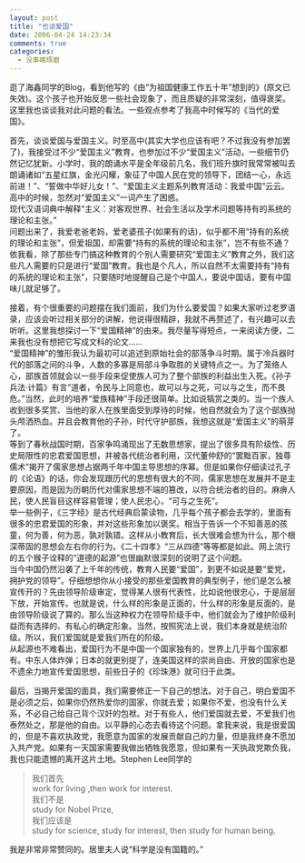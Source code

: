 ```yaml
---
layout: post
title: "也谈爱国"
date: 2006-04-24 14:23:34
comments: true
categories:
  - 没事瞎琢磨
---
```

逛了海鑫同学的Blog，看到他写的《由“为祖国健康工作五十年”想到的》(原文已失效)。这个孩子也开始反思一些社会现象了，而且质疑的非常深刻，值得褒奖。这里我也谈谈我对此问题的看法。一些观点参考了我高中时候写的《当代的爱国》。

首先，谈谈爱国与爱国主义。时至高中(其实大学也应该有吧？不过我没有参加罢了)，我接受过不少“爱国主义”教育，也参加过不少“爱国主义”活动，一些细节仍然记忆犹新。小学时，我的朗诵水平是全年级前几名，我们班升旗时我常常被叫去朗诵诸如“五星红旗，金光闪耀，象征了中国人民在党的领导下，团结一心，永远前进！”、“誓做中华好儿女！”、“爱国主义主题系列教育活动：我爱中国”云云。高中的时候，忽然对“爱国主义”一词产生了困惑。  
现代汉语词典中解释“主义：对客观世界、社会生活以及学术问题等持有的系统的理论和主张。”  
问题出来了，我爱老爸老妈，爱老婆孩子(如果有的话)，似乎都不用“持有的系统的理论和主张”，但爱祖国，却需要“持有的系统的理论和主张”，岂不有些不通？依我看，除了那些专门搞这种教育的个别人需要研究“爱国主义”教育之外，我们这些凡人需要的只是进行“爱国”教育。我也是个凡人，所以自然不太需要持有“持有的系统的理论和主张”，只要随时地提醒自己是个中国人，要说中国话，要有中国味儿就足够了。

接着，有个很重要的问题摆在我们面前，我们为什么要爱国？如果大家听过老罗语录，应该会听过相关部分的讲解，他说得很精辟，我就不再赘述了，有兴趣可以去听听。这里我想探讨一下“爱国精神”的由来。我尽量写得短点，一来阅读方便，二来我也没有想把它写成文科的论文……  
“爱国精神”的雏形我认为最初可以追述到原始社会的部落争斗时期。属于冷兵器时代的部落之间的斗争，人数的多寡是局部斗争取胜的关键特点之一。为了笼络人心，部族首领就会以一些手段来促使族人可为了整个部族的利益出生入死。《孙子兵法·计篇》有言“道者，令民与上同意也，故可以与之死，可以与之生，而不畏危。”当然，此时的培养“爱族精神”手段还很简单。比如说犒赏之类的。当一个族人收到很多奖赏、当他的家人在族里面受到厚待的时候，他自然就会为了这个部族抛头颅洒热血。并且会教育他的子孙，时代守护部族，我想这就是“爱国主义”的萌芽了。  
等到了春秋战国时期，百家争鸣涌现出了无数思想家，提出了很多具有阶级性、历史局限性的忠君爱国思想，并被各代统治者利用，汉代董仲舒的“罢黜百家，独尊儒术”揭开了儒家思想占据两千年中国主导思想的序幕。但是如果你仔细读过孔子的《论语》的话，你会发现跟历代的思想有很大的不同，儒家思想在发展并不是主要原因，而是因为历朝历代对儒家思想不端的篡改，以符合统治者的目的。麻痹人民，使人民盲目这样容易管理；使人民忠心，“可与之生死”。  
举一些例子，《三字经》是古代经典启蒙读物，几乎每个孩子都会去学的，里面有很多的忠君爱国的形象，并对这些形象加以褒奖。相当于告诉一个不知善恶的孩童，何为善，何为恶，孰对孰错。这样从小教育后，长大很难会想为什么，那个根深蒂固的思想会左右你的行为。《二十四孝》“三从四德”等等都是如此。网上流行的五个猴子诠释的“道德的起源”也很幽默很深刻的说明了这个问题。  
当今中国仍然沿袭了上千年的传统，教育人民要“爱国”，到更不如说是要“爱党，拥护党的领导”。仔细想想你从小接受的那些爱国教育的典型例子，他们是怎么被宣传开的？先由领导阶级审定，觉得某人很有代表性，比如说他很忠心，于是层层下放，开始宣传。也就是说，什么样的形象是正面的，什么样的形象是反面的，是由领导阶级说了算的。那么当这种权力在领导阶级手中，他们就会为了维护阶级利益而有选择的、有私心的确定形象。当然，按照宪法上说，我们本身就是统治阶级。所以，我们爱国就是爱我们所在的阶级。  
从起源也不难看出，爱国行为不是中国一个国家独有的，世界上几乎每个国家都有。中东人体炸弹；日本的就更别提了，连美国这样的崇尚自由、开放的国家也是不遗余力地宣传爱国思想，前些日子的《珍珠港》就可归于此类。

最后，当揭开爱国的面具，我们需要修正一下自己的想法。对于自己，明白爱国不是必须之后，如果你仍然热爱你的国家，你就去爱；如果你不爱，也没有什么关系，不必自己给自己背个汉奸的包袱。对于有些人，他们爱国就去爱，不爱我们也泰然处之，那是他的自由。以平静的心态去看待这个问题。拿我来说，我是很爱国的，但是不喜欢执政党，我愿意为国家的发展贡献自己的力量，但是我终身不愿加入共产党。如果有一天国家需要我做出牺牲我愿意，但如果有一天执政党欺负我，我也只能遗憾的离开这片土地。Stephen Lee同学的

> 我们首先  
> work for living ,then work for interest.  
> 我们不是  
> study for Nobel Prize,  
> 我们应该是  
> study for science, study for interest, then study for human being.

我是非常非常赞同的。居里夫人说“科学是没有国籍的。”